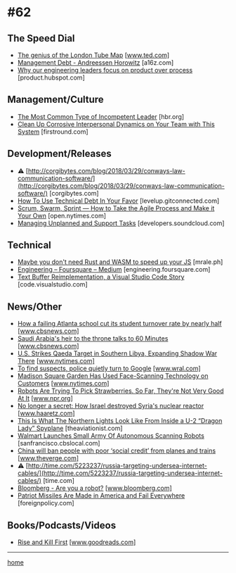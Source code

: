 # #62

## The Speed Dial
* [The genius of the London Tube Map](https://www.ted.com/talks/michael_bierut_the_genius_of_the_london_tube_map) [www.ted.com]
* [Management Debt - Andreessen Horowitz](https://a16z.com/2012/01/19/management-debt/) [a16z.com]
* [Why our engineering leaders focus on product over process](https://product.hubspot.com/blog/hubspots-engineering-leadership-philosophy-part-1) [product.hubspot.com]

## Management/Culture
* [The Most Common Type of Incompetent Leader](https://hbr.org/2018/03/the-most-common-type-of-incompetent-leader) [hbr.org]
* [Clean Up Corrosive Interpersonal Dynamics on Your Team with This System](http://firstround.com/review/clean-up-corrosive-interpersonal-dynamics-on-your-team-with-this-system/) [firstround.com]

## Development/Releases
* &#9888; [http://corgibytes.com/blog/2018/03/29/conways-law-communication-software/](http://corgibytes.com/blog/2018/03/29/conways-law-communication-software/) [corgibytes.com]
* [How To Use Technical Debt In Your Favor](https://levelup.gitconnected.com/how-to-use-technical-debt-in-your-favor-98bae475ba68?ref=hn322) [levelup.gitconnected.com]
* [Scrum, Swarm, Sprint — How to Take the Agile Process and Make it Your Own](https://open.nytimes.com/scrum-swarm-sprint-how-to-take-the-agile-process-and-make-it-your-own-b6416793ff7e) [open.nytimes.com]
* [Managing Unplanned and Support Tasks](https://developers.soundcloud.com/blog/managing-unplanned-and-support-tasks) [developers.soundcloud.com]

## Technical
* [Maybe you don't need Rust and WASM to speed up your JS](https://mrale.ph/blog/2018/02/03/maybe-you-dont-need-rust-to-speed-up-your-js.html) [mrale.ph]
* [Engineering – Foursquare – Medium](https://engineering.foursquare.com/you-are-probably-here-better-map-pins-with-dbscan-random-forests-9d51e8c1964d) [engineering.foursquare.com]
* [Text Buffer Reimplementation, a Visual Studio Code Story](https://code.visualstudio.com/blogs/2018/03/23/text-buffer-reimplementation) [code.visualstudio.com]

## News/Other
* [How a failing Atlanta school cut its student turnover rate by nearly half](https://www.cbsnews.com/news/failing-atlanta-school-cut-its-turnover-rate-in-half-with-help-from-lawyers/) [www.cbsnews.com]
* [Saudi Arabia's heir to the throne talks to 60 Minutes](https://www.cbsnews.com/news/saudi-crown-prince-talks-to-60-minutes/) [www.cbsnews.com]
* [U.S. Strikes Qaeda Target in Southern Libya, Expanding Shadow War There](https://www.nytimes.com/2018/03/25/world/middleeast/us-bombs-qaeda-libya.html?smid=tw-nytimesworld&smtyp=cur&referer=https://t.co/F2PgDZPu15) [www.nytimes.com]
* [To find suspects, police quietly turn to Google](http://www.wral.com/Raleigh-police-search-google-location-history/17377435/) [www.wral.com]
* [Madison Square Garden Has Used Face-Scanning Technology on Customers](https://www.nytimes.com/2018/03/13/sports/facial-recognition-madison-square-garden.html) [www.nytimes.com]
* [Robots Are Trying To Pick Strawberries. So Far, They're Not Very Good At It](https://www.npr.org/sections/thesalt/2018/03/20/592857197/robots-are-trying-to-pick-strawberries-so-far-theyre-not-very-good-at-it) [www.npr.org]
* [No longer a secret: How Israel destroyed Syria's nuclear reactor](https://www.haaretz.com/israel-news/MAGAZINE-no-longer-a-secret-how-israel-destroyed-syria-s-nuclear-reactor-1.5914407) [www.haaretz.com]
* [This Is What The Northern Lights Look Like From Inside a U-2 “Dragon Lady” Spyplane](https://theaviationist.com/2018/03/07/this-is-what-the-northern-lights-look-like-from-inside-a-u-2-dragon-lady-spyplane/) [theaviationist.com]
* [Walmart Launches Small Army Of Autonomous Scanning Robots](http://sanfrancisco.cbslocal.com/2018/03/20/walmart-launches-autonomous-scanning-robots/?href=) [sanfrancisco.cbslocal.com]
* [China will ban people with poor ‘social credit’ from planes and trains](https://www.theverge.com/2018/3/16/17130366/china-social-credit-travel-plane-train-tickets) [www.theverge.com]
* &#9888; [http://time.com/5223237/russia-targeting-undersea-internet-cables/](http://time.com/5223237/russia-targeting-undersea-internet-cables/) [time.com]
* [Bloomberg - Are you a robot?](https://www.bloomberg.com/news/articles/2018-03-21/youtube-bans-firearm-sales-and-how-to-videos-prompting-backlash) [www.bloomberg.com]
* [Patriot Missiles Are Made in America and Fail Everywhere](http://foreignpolicy.com/2018/03/28/patriot-missiles-are-made-in-america-and-fail-everywhere/) [foreignpolicy.com]

## Books/Podcasts/Videos
* [Rise and Kill First](https://www.goodreads.com/book/show/33598223-rise-and-kill-first) [www.goodreads.com]
___
[home](index.md)
